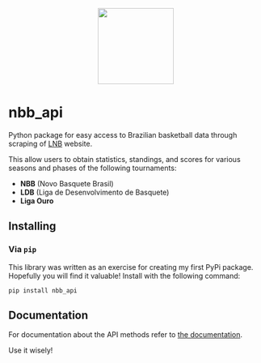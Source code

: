 <p align="center">
<img src="https://user-images.githubusercontent.com/57769272/224566374-c8c748c7-c663-489f-8b98-d7041ab4092a.png" width="150">
</p>

# nbb_api

Python package for easy access to Brazilian basketball data through scraping of [LNB](https://lnb.com.br/) website.

This allow users to obtain statistics, standings, and scores for various seasons and phases of the following tournaments:
- **NBB** (Novo Basquete Brasil)
- **LDB** (Liga de Desenvolvimento de Basquete)
- **Liga Ouro**

## Installing
### Via `pip`
This library was written as an exercise for creating my first PyPi package. Hopefully you will find it valuable!
Install with the following command:

```
pip install nbb_api
```

## Documentation
For documentation about the API methods refer to [the documentation](https://github.com/GabrielPastorello/nbb_api/blob/main/API.md).

Use it wisely!
